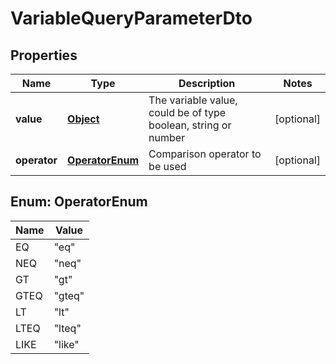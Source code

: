

# VariableQueryParameterDto

## Properties

Name | Type | Description | Notes
------------ | ------------- | ------------- | -------------
**value** | [**Object**](.md) | The variable value, could be of type boolean, string or number |  [optional]
**operator** | [**OperatorEnum**](#OperatorEnum) | Comparison operator to be used |  [optional]



## Enum: OperatorEnum

Name | Value
---- | -----
EQ | &quot;eq&quot;
NEQ | &quot;neq&quot;
GT | &quot;gt&quot;
GTEQ | &quot;gteq&quot;
LT | &quot;lt&quot;
LTEQ | &quot;lteq&quot;
LIKE | &quot;like&quot;



